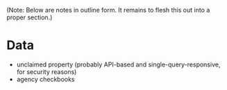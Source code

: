 (Note: Below are notes in outline form. It remains to flesh this out into a proper section.)

# Data

* unclaimed property (probably API-based and single-query-responsive, for security reasons)
* agency checkbooks
